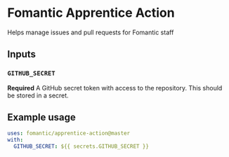 # Fomantic Apprentice Action

Helps manage issues and pull requests for Fomantic staff

## Inputs

### `GITHUB_SECRET`

**Required** A GitHub secret token with access to the repository. This should be stored in a secret.

## Example usage

```yaml
uses: fomantic/apprentice-action@master
with:
  GITHUB_SECRET: ${{ secrets.GITHUB_SECRET }}
```
